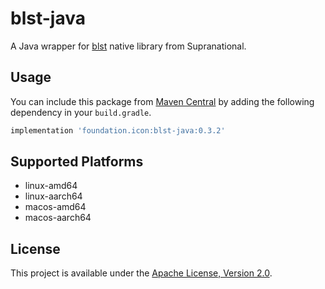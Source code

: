 # blst-java

A Java wrapper for [blst](https://github.com/supranational/blst) native library from Supranational.

## Usage

You can include this package from [Maven Central](https://search.maven.org/artifact/foundation.icon/blst-java)
by adding the following dependency in your `build.gradle`.

```groovy
implementation 'foundation.icon:blst-java:0.3.2'
```

## Supported Platforms

 * linux-amd64
 * linux-aarch64
 * macos-amd64
 * macos-aarch64

## License

This project is available under the [Apache License, Version 2.0](LICENSE).
